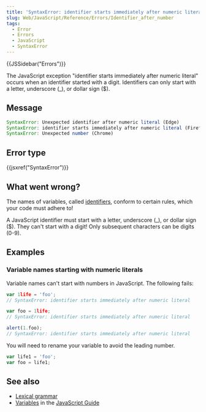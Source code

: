 ```yaml
---
title: 'SyntaxError: identifier starts immediately after numeric literal'
slug: Web/JavaScript/Reference/Errors/Identifier_after_number
tags:
  - Error
  - Errors
  - JavaScript
  - SyntaxError
---
```

{{JSSidebar("Errors")}}

The JavaScript exception "identifier starts immediately after numeric literal"
occurs when an identifier started with a digit. Identifiers can only start with
a letter, underscore (\_), or dollar sign ($).

## Message

```js
SyntaxError: Unexpected identifier after numeric literal (Edge)
SyntaxError: identifier starts immediately after numeric literal (Firefox)
SyntaxError: Unexpected number (Chrome)
```

## Error type

{{jsxref("SyntaxError")}}

## What went wrong?

The names of variables, called [identifiers](/en-US/docs/Glossary/Identifier),
conform to certain rules, which your code must adhere to!

A JavaScript identifier must start with a letter, underscore (\_), or dollar
sign ($). They can't start with a digit! Only subsequent characters can be
digits (0-9).

## Examples

### Variable names starting with numeric literals

Variable names can't start with numbers in JavaScript. The following fails:

```js example-bad
var 1life = 'foo';
// SyntaxError: identifier starts immediately after numeric literal

var foo = 1life;
// SyntaxError: identifier starts immediately after numeric literal

alert(1.foo);
// SyntaxError: identifier starts immediately after numeric literal
```

You will need to rename your variable to avoid the leading number.

```js example-good
var life1 = 'foo';
var foo = life1;
```

## See also

- [Lexical grammar](/en-US/docs/Web/JavaScript/Reference/Lexical_grammar)
- [Variables](/en-US/docs/Web/JavaScript/Guide/Grammar_and_types#variables) in
  the [JavaScript Guide](/en-US/docs/Web/JavaScript/Guide)
